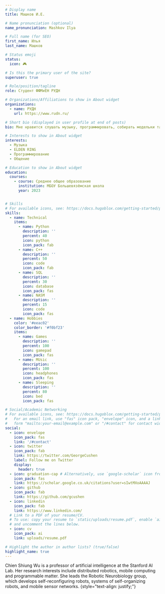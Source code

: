 ```yaml
---
# Display name
title: Машков И.Е.

# Name pronunciation (optional)
name_pronunciation: Mashkov Ilya

# Full name (for SEO)
first_name: Илья
last_name: Машков

# Status emoji
status:
  icon: 🎮️

# Is this the primary user of the site?
superuser: true

# Role/position/tagline
role: Студент ФФМиЕН РУДН

# Organizations/Affiliations to show in About widget
organizations:
  - name: РУДН
    url: https://www.rudn.ru/

# Short bio (displayed in user profile at end of posts)
bio: Мне нравится слушать музыку, программировать, собирать модельки танков, играть в компьютерные игры.

# Interests to show in About widget
interests:
  - Музыка
  - ELDEN RING
  - Программирование
  - Общение

# Education to show in About widget
education:
  courses:
    - course: Среднее общее образование
      institution: МБОУ Большевязёмская школа
      year: 2023


# Skills
# For available icons, see: https://docs.hugoblox.com/getting-started/page-builder/#icons
skills:
  - name: Technical
    items:
      - name: Python
        description: ''
        percent: 40
        icon: python
        icon_pack: fab
      - name: C++
        description: ''
        percent: 50
        icon: code
        icon_pack: fab
      - name: SQL
        description: ''
        percent: 30
        icon: database
        icon_pack: fas
      - name: NASM
        description: ''
        percent: 15
        icon: code
        icon_pack: fas
  - name: Hobbies
    color: '#eeac02'
    color_border: '#f0bf23'
    items:
      - name: Games
        description: ''
        percent: 100
        icon: gamepad
        icon_pack: fas
      - name: MUsic
        description: ''
        percent: 100
        icon: headphones
        icon_pack: fas
      - name: Sleeping
        description: ''
        percent: 80
        icon: bed
        icon_pack: fas

# Social/Academic Networking
# For available icons, see: https://docs.hugoblox.com/getting-started/page-builder/#icons
#   For an email link, use "fas" icon pack, "envelope" icon, and a link in the
#   form "mailto:your-email@example.com" or "/#contact" for contact widget.
social:
  - icon: envelope
    icon_pack: fas
    link: '/#contact'
  - icon: twitter
    icon_pack: fab
    link: https://twitter.com/GeorgeCushen
    label: Follow me on Twitter
    display:
      header: true
  - icon: graduation-cap # Alternatively, use `google-scholar` icon from `ai` icon pack
    icon_pack: fas
    link: https://scholar.google.co.uk/citations?user=sIwtMXoAAAAJ
  - icon: github
    icon_pack: fab
    link: https://github.com/gcushen
  - icon: linkedin
    icon_pack: fab
    link: https://www.linkedin.com/
  # Link to a PDF of your resume/CV.
  # To use: copy your resume to `static/uploads/resume.pdf`, enable `ai` icons in `params.yaml`,
  # and uncomment the lines below.
  - icon: cv
    icon_pack: ai
    link: uploads/resume.pdf

# Highlight the author in author lists? (true/false)
highlight_name: true
---
```


Chien Shiung Wu is a professor of artificial intelligence at the Stanford AI Lab. Her research interests include distributed robotics, mobile computing and programmable matter. She leads the Robotic Neurobiology group, which develops self-reconfiguring robots, systems of self-organizing robots, and mobile sensor networks.
{style="text-align: justify;"}
